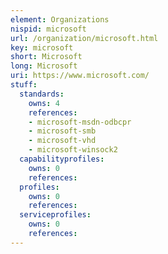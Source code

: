 ```yaml
---
element: Organizations
nispid: microsoft
url: /organization/microsoft.html
key: microsoft
short: Microsoft
long: Microsoft
uri: https://www.microsoft.com/
stuff:
  standards:
    owns: 4
    references:
    - microsoft-msdn-odbcpr
    - microsoft-smb
    - microsoft-vhd
    - microsoft-winsock2
  capabilityprofiles:
    owns: 0
    references:
  profiles:
    owns: 0
    references:
  serviceprofiles:
    owns: 0
    references:
---
```


